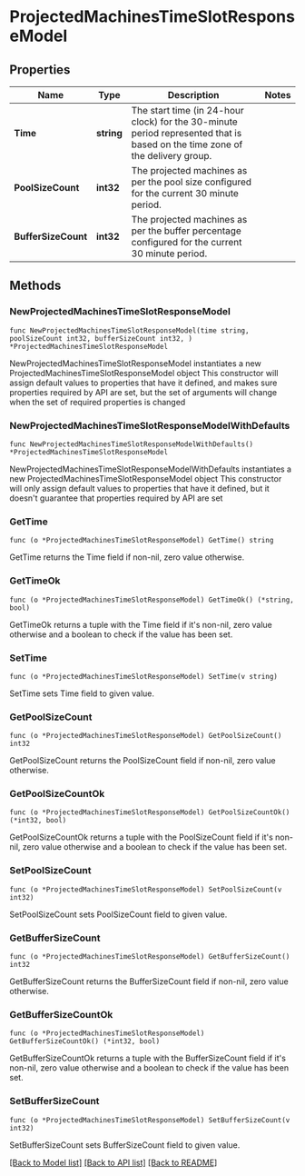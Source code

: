 # ProjectedMachinesTimeSlotResponseModel

## Properties

Name | Type | Description | Notes
------------ | ------------- | ------------- | -------------
**Time** | **string** | The start time (in 24-hour clock) for the 30-minute period represented that is based on the time zone of the delivery group. | 
**PoolSizeCount** | **int32** | The projected machines as per the pool size configured for the current 30 minute period. | 
**BufferSizeCount** | **int32** | The projected machines as per the buffer percentage configured for the current 30 minute period. | 

## Methods

### NewProjectedMachinesTimeSlotResponseModel

`func NewProjectedMachinesTimeSlotResponseModel(time string, poolSizeCount int32, bufferSizeCount int32, ) *ProjectedMachinesTimeSlotResponseModel`

NewProjectedMachinesTimeSlotResponseModel instantiates a new ProjectedMachinesTimeSlotResponseModel object
This constructor will assign default values to properties that have it defined,
and makes sure properties required by API are set, but the set of arguments
will change when the set of required properties is changed

### NewProjectedMachinesTimeSlotResponseModelWithDefaults

`func NewProjectedMachinesTimeSlotResponseModelWithDefaults() *ProjectedMachinesTimeSlotResponseModel`

NewProjectedMachinesTimeSlotResponseModelWithDefaults instantiates a new ProjectedMachinesTimeSlotResponseModel object
This constructor will only assign default values to properties that have it defined,
but it doesn't guarantee that properties required by API are set

### GetTime

`func (o *ProjectedMachinesTimeSlotResponseModel) GetTime() string`

GetTime returns the Time field if non-nil, zero value otherwise.

### GetTimeOk

`func (o *ProjectedMachinesTimeSlotResponseModel) GetTimeOk() (*string, bool)`

GetTimeOk returns a tuple with the Time field if it's non-nil, zero value otherwise
and a boolean to check if the value has been set.

### SetTime

`func (o *ProjectedMachinesTimeSlotResponseModel) SetTime(v string)`

SetTime sets Time field to given value.


### GetPoolSizeCount

`func (o *ProjectedMachinesTimeSlotResponseModel) GetPoolSizeCount() int32`

GetPoolSizeCount returns the PoolSizeCount field if non-nil, zero value otherwise.

### GetPoolSizeCountOk

`func (o *ProjectedMachinesTimeSlotResponseModel) GetPoolSizeCountOk() (*int32, bool)`

GetPoolSizeCountOk returns a tuple with the PoolSizeCount field if it's non-nil, zero value otherwise
and a boolean to check if the value has been set.

### SetPoolSizeCount

`func (o *ProjectedMachinesTimeSlotResponseModel) SetPoolSizeCount(v int32)`

SetPoolSizeCount sets PoolSizeCount field to given value.


### GetBufferSizeCount

`func (o *ProjectedMachinesTimeSlotResponseModel) GetBufferSizeCount() int32`

GetBufferSizeCount returns the BufferSizeCount field if non-nil, zero value otherwise.

### GetBufferSizeCountOk

`func (o *ProjectedMachinesTimeSlotResponseModel) GetBufferSizeCountOk() (*int32, bool)`

GetBufferSizeCountOk returns a tuple with the BufferSizeCount field if it's non-nil, zero value otherwise
and a boolean to check if the value has been set.

### SetBufferSizeCount

`func (o *ProjectedMachinesTimeSlotResponseModel) SetBufferSizeCount(v int32)`

SetBufferSizeCount sets BufferSizeCount field to given value.



[[Back to Model list]](../README.md#documentation-for-models) [[Back to API list]](../README.md#documentation-for-api-endpoints) [[Back to README]](../README.md)


